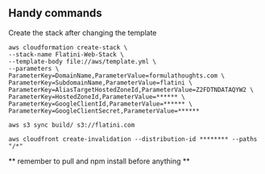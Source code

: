 ## Handy commands

Create the stack after changing the template

```
aws cloudformation create-stack \
--stack-name Flatini-Web-Stack \
--template-body file://aws/template.yml \
--parameters \
ParameterKey=DomainName,ParameterValue=formulathoughts.com \
ParameterKey=SubdomainName,ParameterValue=flatini \
ParameterKey=AliasTargetHostedZoneId,ParameterValue=Z2FDTNDATAQYW2 \
ParameterKey=HostedZoneId,ParameterValue=****** \
ParameterKey=GoogleClientId,ParameterValue=****** \
ParameterKey=GoogleClientSecret,ParameterValue=******
```

`aws s3 sync build/ s3://flatini.com`

`aws cloudfront create-invalidation --distribution-id ******** --paths "/*"`

** remember to pull and npm install before anything **
